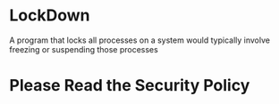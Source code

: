 # LockDown
A program that locks all processes on a system would typically involve freezing or suspending those processes

# Please Read the Security Policy

